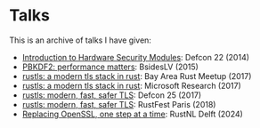 # Talks

This is an archive of talks I have given:

- [Introduction to Hardware Security Modules](hsms/hsms.pdf): Defcon 22 (2014)
- [PBKDF2: performance matters](pbkdf2/pbkdf2.pdf): BsidesLV (2015)
- [rustls: a modern tls stack in rust](rustls.pdf): Bay Area Rust Meetup (2017)
- [rustls: a modern tls stack in rust](rustls-msr.pdf): Microsoft Research (2017)
- [rustls: modern, fast, safer TLS](rustls-defcon.pdf): Defcon 25 (2017)
- [rustls: modern, fast, safer TLS](rustls-rustfest.pdf): RustFest Paris (2018)
- [Replacing OpenSSL, one step at a time](rustls-libssl-rustnl.pdf): RustNL Delft (2024)
